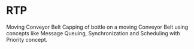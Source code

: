 # RTP
Moving Conveyor Belt
Capping of bottle on a moving Conveyor Belt using concepts like Message Queuing, Synchronization and Scheduling with Priority concept.
